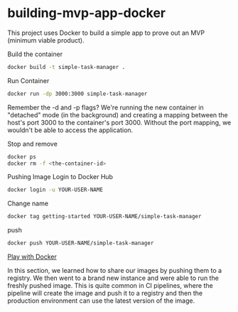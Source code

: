 # building-mvp-app-docker
This project uses Docker to build a simple app to prove out an MVP (minimum viable product).


Build the container
``` bash 
docker build -t simple-task-manager .
```

Run Container
``` bash 
docker run -dp 3000:3000 simple-task-manager
```

Remember the -d and -p flags? We're running the new container in "detached" mode (in the background) and creating
a mapping between the host's port 3000 to the container's port 3000. Without the port mapping, we wouldn't be able
to access the application.

Stop and remove
``` bash
docker ps
docker rm -f <the-container-id>
```
Pushing  Image
Login to Docker Hub
``` bash
docker login -u YOUR-USER-NAME
```

Change name
``` bash
docker tag getting-started YOUR-USER-NAME/simple-task-manager
```

push
``` bash
docker push YOUR-USER-NAME/simple-task-manager
```

[Play with Docker](https://labs.play-with-docker.com/)


In this section, we learned how to share our images by pushing them to a registry. We then went to a brand 
new instance and were able to run the freshly pushed image. This is quite common in CI pipelines, where the 
pipeline will create the image and push it to a registry and then the production environment can use the latest version of the image.